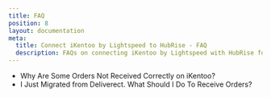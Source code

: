 ```yaml
---
title: FAQ
position: 8
layout: documentation
meta:
  title: Connect iKentoo by Lightspeed to HubRise - FAQ
  description: FAQs on connecting iKentoo by Lightspeed with HubRise for your EPOS to work with other apps as a cohesive whole. Connect apps and synchronise your data.
---
```


- <Link to="/apps/ikentoo-lightspeed/faqs/troubleshooting-failed-orders/">Why Are Some Orders Not Received Correctly on iKentoo?</Link>
- <Link to="/apps/ikentoo-lightspeed/faqs/migrating-from-deliverect/">I Just Migrated from Deliverect. What Should I Do To Receive Orders?</Link>
